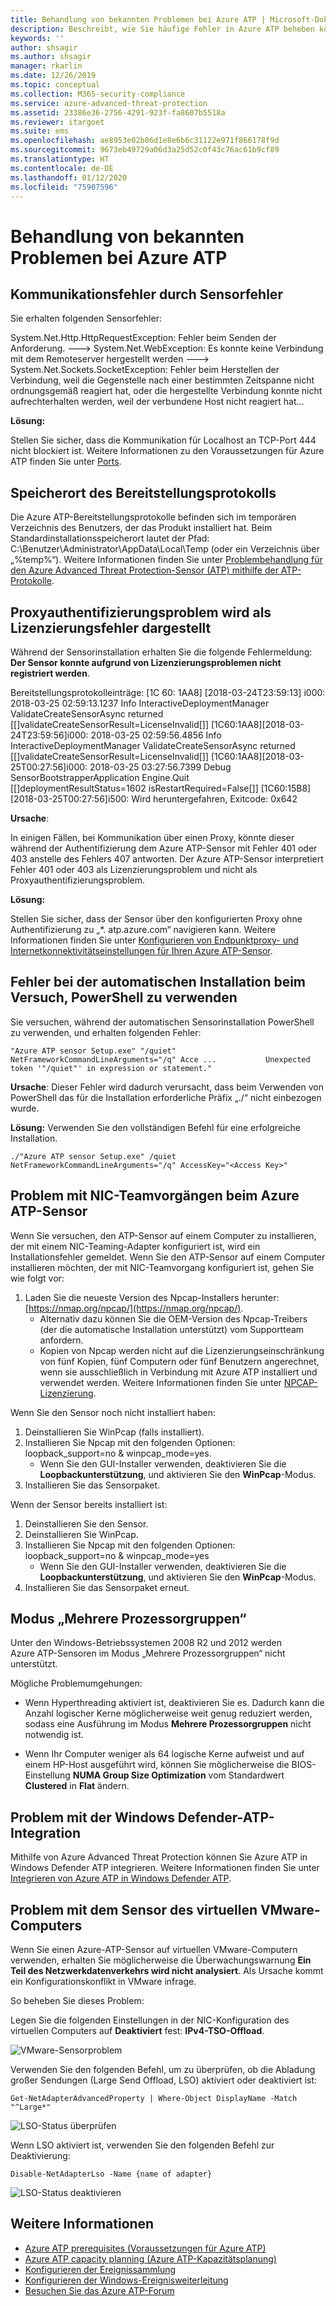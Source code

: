 ```yaml
---
title: Behandlung von bekannten Problemen bei Azure ATP | Microsoft-Dokumentation
description: Beschreibt, wie Sie häufige Fehler in Azure ATP beheben können.
keywords: ''
author: shsagir
ms.author: shsagir
manager: rkarlin
ms.date: 12/26/2019
ms.topic: conceptual
ms.collection: M365-security-compliance
ms.service: azure-advanced-threat-protection
ms.assetid: 23386e36-2756-4291-923f-fa8607b5518a
ms.reviewer: itargoet
ms.suite: ems
ms.openlocfilehash: ae8953e02b86d1e8e6b6c31122e971f866178f9d
ms.sourcegitcommit: 9673eb49729a06d3a25d52c0f43c76ac61b9cf89
ms.translationtype: HT
ms.contentlocale: de-DE
ms.lasthandoff: 01/12/2020
ms.locfileid: "75907596"
---
```

# <a name="troubleshooting-azure-atp-known-issues"></a>Behandlung von bekannten Problemen bei Azure ATP 


## <a name="sensor-failure-communication-error"></a>Kommunikationsfehler durch Sensorfehler

Sie erhalten folgenden Sensorfehler: 

System.Net.Http.HttpRequestException: Fehler beim Senden der Anforderung. ---> System.Net.WebException: Es konnte keine Verbindung mit dem Remoteserver hergestellt werden ---> System.Net.Sockets.SocketException: Fehler beim Herstellen der Verbindung, weil die Gegenstelle nach einer bestimmten Zeitspanne nicht ordnungsgemäß reagiert hat, oder die hergestellte Verbindung konnte nicht aufrechterhalten werden, weil der verbundene Host nicht reagiert hat...

**Lösung:**

Stellen Sie sicher, dass die Kommunikation für Localhost an TCP-Port 444 nicht blockiert ist. Weitere Informationen zu den Voraussetzungen für Azure ATP finden Sie unter [Ports](atp-prerequisites.md#ports).

## <a name="deployment-log-location"></a>Speicherort des Bereitstellungsprotokolls
 
Die Azure ATP-Bereitstellungsprotokolle befinden sich im temporären Verzeichnis des Benutzers, der das Produkt installiert hat. Beim Standardinstallationsspeicherort lautet der Pfad: C:\Benutzer\Administrator\AppData\Local\Temp (oder ein Verzeichnis über „%temp%“). Weitere Informationen finden Sie unter [Problembehandlung für den Azure Advanced Threat Protection-Sensor (ATP) mithilfe der ATP-Protokolle](troubleshooting-atp-using-logs.md).

## <a name="proxy-authentication-problem-presents-as-a-licensing-error"></a>Proxyauthentifizierungsproblem wird als Lizenzierungsfehler dargestellt

Während der Sensorinstallation erhalten Sie die folgende Fehlermeldung:  **Der Sensor konnte aufgrund von Lizenzierungsproblemen nicht registriert werden**.

Bereitstellungsprotokolleinträge: [1C 60: 1AA8] [2018-03-24T23:59:13] i000: 2018-03-25 02:59:13.1237 Info  InteractiveDeploymentManager ValidateCreateSensorAsync returned [\[]validateCreateSensorResult=LicenseInvalid[\]] [1C60:1AA8][2018-03-24T23:59:56]i000: 2018-03-25 02:59:56.4856 Info  InteractiveDeploymentManager ValidateCreateSensorAsync returned [\[]validateCreateSensorResult=LicenseInvalid[\]] [1C60:1AA8][2018-03-25T00:27:56]i000: 2018-03-25 03:27:56.7399 Debug SensorBootstrapperApplication Engine.Quit [\[]deploymentResultStatus=1602 isRestartRequired=False[\]] [1C60:15B8][2018-03-25T00:27:56]i500: Wird heruntergefahren, Exitcode: 0x642


**Ursache**:

In einigen Fällen, bei Kommunikation über einen Proxy, könnte dieser während der Authentifizierung dem Azure ATP-Sensor mit Fehler 401 oder 403 anstelle des Fehlers 407 antworten. Der Azure ATP-Sensor interpretiert Fehler 401 oder 403 als Lizenzierungsproblem und nicht als Proxyauthentifizierungsproblem. 

**Lösung:**

Stellen Sie sicher, dass der Sensor über den konfigurierten Proxy ohne Authentifizierung zu „*. atp.azure.com“ navigieren kann. Weitere Informationen finden Sie unter [Konfigurieren von Endpunktproxy- und Internetkonnektivitätseinstellungen für Ihren Azure ATP-Sensor](configure-proxy.md).

## <a name="silent-installation-error-when-attempting-to-use-powershell"></a>Fehler bei der automatischen Installation beim Versuch, PowerShell zu verwenden  

Sie versuchen, während der automatischen Sensorinstallation PowerShell zu verwenden, und erhalten folgenden Fehler: 


    "Azure ATP sensor Setup.exe" "/quiet" NetFrameworkCommandLineArguments="/q" Acce ...           Unexpected token '"/quiet"' in expression or statement."

**Ursache**: Dieser Fehler wird dadurch verursacht, dass beim Verwenden von PowerShell das für die Installation erforderliche Präfix „./“ nicht einbezogen wurde. 

**Lösung:** Verwenden Sie den vollständigen Befehl für eine erfolgreiche Installation. 

    ./"Azure ATP sensor Setup.exe" /quiet NetFrameworkCommandLineArguments="/q" AccessKey="<Access Key>"

## Problem mit NIC-Teamvorgängen beim Azure ATP-Sensor <a name="nic-teaming"></a>

Wenn Sie versuchen, den ATP-Sensor auf einem Computer zu installieren, der mit einem NIC-Teaming-Adapter konfiguriert ist, wird ein Installationsfehler gemeldet. Wenn Sie den ATP-Sensor auf einem Computer installieren möchten, der mit NIC-Teamvorgang konfiguriert ist, gehen Sie wie folgt vor:

1.  Laden Sie die neueste Version des Npcap-Installers herunter: [https://nmap.org/npcap/](https://nmap.org/npcap/).
    - Alternativ dazu können Sie die OEM-Version des Npcap-Treibers (der die automatische Installation unterstützt) vom Supportteam anfordern.
    - Kopien von Npcap werden nicht auf die Lizenzierungseinschränkung von fünf Kopien, fünf Computern oder fünf Benutzern angerechnet, wenn sie ausschließlich in Verbindung mit Azure ATP installiert und verwendet werden. Weitere Informationen finden Sie unter [NPCAP-Lizenzierung](https://github.com/nmap/npcap/blob/master/LICENSE). 

Wenn Sie den Sensor noch nicht installiert haben:

1.  Deinstallieren Sie WinPcap (falls installiert).
1.  Installieren Sie Npcap mit den folgenden Optionen: loopback_support=no & winpcap_mode=yes.
    - Wenn Sie den GUI-Installer verwenden, deaktivieren Sie die **Loopbackunterstützung**, und aktivieren Sie den **WinPcap**-Modus.
1.  Installieren Sie das Sensorpaket.

Wenn der Sensor bereits installiert ist:

1.  Deinstallieren Sie den Sensor.
1.  Deinstallieren Sie WinPcap.
1.  Installieren Sie Npcap mit den folgenden Optionen: loopback_support=no & winpcap_mode=yes
    - Wenn Sie den GUI-Installer verwenden, deaktivieren Sie die **Loopbackunterstützung**, und aktivieren Sie den **WinPcap**-Modus.
1.  Installieren Sie das Sensorpaket erneut.

## <a name="multi-processor-group-mode"></a>Modus „Mehrere Prozessorgruppen“ 
Unter den Windows-Betriebssystemen 2008 R2 und 2012 werden Azure ATP-Sensoren im Modus „Mehrere Prozessorgruppen“ nicht unterstützt.

Mögliche Problemumgehungen:
- Wenn Hyperthreading aktiviert ist, deaktivieren Sie es. Dadurch kann die Anzahl logischer Kerne möglicherweise weit genug reduziert werden, sodass eine Ausführung im Modus **Mehrere Prozessorgruppen** nicht notwendig ist. 

- Wenn Ihr Computer weniger als 64 logische Kerne aufweist und auf einem HP-Host ausgeführt wird, können Sie möglicherweise die BIOS-Einstellung **NUMA Group Size Optimization** vom Standardwert **Clustered** in **Flat** ändern. 

## <a name="windows-defender-atp-integration-issue"></a>Problem mit der Windows Defender-ATP-Integration

Mithilfe von Azure Advanced Threat Protection können Sie Azure ATP in Windows Defender ATP integrieren. Weitere Informationen finden Sie unter [Integrieren von Azure ATP in Windows Defender ATP](integrate-wd-atp.md). 

## <a name="vmware-virtual-machine-sensor-issue"></a>Problem mit dem Sensor des virtuellen VMware-Computers

Wenn Sie einen Azure-ATP-Sensor auf virtuellen VMware-Computern verwenden, erhalten Sie möglicherweise die Überwachungswarnung **Ein Teil des Netzwerkdatenverkehrs wird nicht analysiert**. Als Ursache kommt ein Konfigurationskonflikt in VMware infrage.

So beheben Sie dieses Problem:

Legen Sie die folgenden Einstellungen in der NIC-Konfiguration des virtuellen Computers auf **Deaktiviert** fest: **IPv4-TSO-Offload**.

 ![VMware-Sensorproblem](./media/vm-sensor-issue.png)

Verwenden Sie den folgenden Befehl, um zu überprüfen, ob die Abladung großer Sendungen (Large Send Offload, LSO) aktiviert oder deaktiviert ist:

`Get-NetAdapterAdvancedProperty | Where-Object DisplayName -Match "^Large*"`

![LSO-Status überprüfen](./media/missing-network-traffic-health-alert.png)

Wenn LSO aktiviert ist, verwenden Sie den folgenden Befehl zur Deaktivierung:

`Disable-NetAdapterLso -Name {name of adapter}` 

![LSO-Status deaktivieren](./media/disable-lso-vmware.png)


## <a name="see-also"></a>Weitere Informationen
- [Azure ATP prerequisites (Voraussetzungen für Azure ATP)](atp-prerequisites.md)
- [Azure ATP capacity planning (Azure ATP-Kapazitätsplanung)](atp-capacity-planning.md)
- [Konfigurieren der Ereignissammlung](configure-event-collection.md)
- [Konfigurieren der Windows-Ereignisweiterleitung](configure-event-forwarding.md)
- [Besuchen Sie das Azure ATP-Forum](https://aka.ms/azureatpcommunity)
